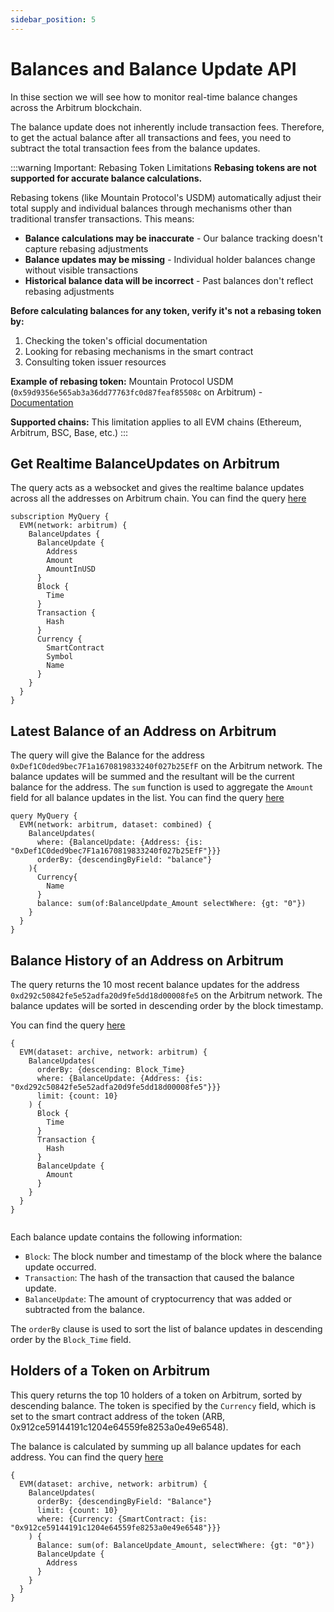 ```yaml
---
sidebar_position: 5
---
```


# Balances and Balance Update API

In thise section we will see how to monitor real-time balance changes across the Arbitrum blockchain.

The balance update does not inherently include transaction fees. Therefore, to get the actual balance after all transactions and fees, you need to subtract the total transaction fees from the balance updates.

<head>
<meta name="title" content="How to get Arbitrum Balance Updates of an address"/>
<meta name="description" content="Learn how to get real time balance & balance updates of a Arbitrum address using Bitquery's Arbitrum Balance Updates API."/>
<meta name="keywords" content="balance api, balance updates api, balance updates python api, Arbitrum Balance python api, NFT balance api, Balance scan api, Balance api docs, Arbitrum Balance crypto api, balance blockchain api,Arbitrum network api, Arbitrum web3 api"/>
<meta name="robots" content="index, follow"/>
<meta http-equiv="Content-Type" content="text/html; charset=utf-8"/>
<meta name="language" content="English"/>

<!-- Open Graph / Facebook -->

<meta property="og:type" content="website" />
<meta
  property="og:title"
  content="How to get Arbitrum Balance & Balance Updates of an address"
/>
<meta
  property="og:description"
  content="Learn how to get historical & real time balance & balance updates of a Arbitrum address using Bitquery's Arbitrum Balance Updates API."
/>

<!-- Twitter -->

<meta property="twitter:card" content="summary_large_image" />
<meta property="twitter:title" content="How to get Arbitrum Balance Updates of an address" />
<meta property="twitter:description" content="Learn how to get real time balance & balance updates of a Arbitrum address using Bitquery's Arbitrum Balance Updates API." />
</head>

:::warning Important: Rebasing Token Limitations
**Rebasing tokens are not supported for accurate balance calculations.**

Rebasing tokens (like Mountain Protocol's USDM) automatically adjust their total supply and individual balances through mechanisms other than traditional transfer transactions. This means:

- **Balance calculations may be inaccurate** - Our balance tracking doesn't capture rebasing adjustments
- **Balance updates may be missing** - Individual holder balances change without visible transactions
- **Historical balance data will be incorrect** - Past balances don't reflect rebasing adjustments

**Before calculating balances for any token, verify it's not a rebasing token by:**

1. Checking the token's official documentation
2. Looking for rebasing mechanisms in the smart contract
3. Consulting token issuer resources

**Example of rebasing token:** Mountain Protocol USDM (`0x59d9356e565ab3a36dd77763fc0d87feaf85508c` on Arbitrum) - [Documentation](https://docs.mountainprotocol.com/legacy-docs/usdm-token)

**Supported chains:** This limitation applies to all EVM chains (Ethereum, Arbitrum, BSC, Base, etc.)
:::

## Get Realtime BalanceUpdates on Arbitrum

The query acts as a websocket and gives the realtime balance updates across all the addresses on Arbitrum chain.
You can find the query [here](https://ide.bitquery.io/Get-realtime-balance-updates#)

```
subscription MyQuery {
  EVM(network: arbitrum) {
    BalanceUpdates {
      BalanceUpdate {
        Address
        Amount
        AmountInUSD
      }
      Block {
        Time
      }
      Transaction {
        Hash
      }
      Currency {
        SmartContract
        Symbol
        Name
      }
    }
  }
}
```

## Latest Balance of an Address on Arbitrum

The query will give the Balance for the address `0xDef1C0ded9bec7F1a1670819833240f027b25EfF` on the Arbitrum network. The balance updates will be summed and the resultant will be the current balance for the address.
The `sum` function is used to aggregate the `Amount` field for all balance updates in the list.
You can find the query [here](https://ide.bitquery.io/get-balance-of-an-address_1#)

```
query MyQuery {
  EVM(network: arbitrum, dataset: combined) {
    BalanceUpdates(
      where: {BalanceUpdate: {Address: {is: "0xDef1C0ded9bec7F1a1670819833240f027b25EfF"}}}
      orderBy: {descendingByField: "balance"}
    ){
      Currency{
        Name
      }
      balance: sum(of:BalanceUpdate_Amount selectWhere: {gt: "0"})
    }
  }
}
```

## Balance History of an Address on Arbitrum

The query returns the 10 most recent balance updates for the address `0xd292c50842fe5e52adfa20d9fe5dd18d00008fe5` on the Arbitrum network. The balance updates will be sorted in descending order by the block timestamp.

You can find the query [here](https://ide.bitquery.io/balance-updates-by-address-Arbitrum)

```
{
  EVM(dataset: archive, network: arbitrum) {
    BalanceUpdates(
      orderBy: {descending: Block_Time}
      where: {BalanceUpdate: {Address: {is: "0xd292c50842fe5e52adfa20d9fe5dd18d00008fe5"}}}
      limit: {count: 10}
    ) {
      Block {
        Time
      }
      Transaction {
        Hash
      }
      BalanceUpdate {
        Amount
      }
    }
  }
}


```

Each balance update contains the following information:

- `Block`: The block number and timestamp of the block where the balance update occurred.
- `Transaction`: The hash of the transaction that caused the balance update.
- `BalanceUpdate`: The amount of cryptocurrency that was added or subtracted from the balance.

The `orderBy` clause is used to sort the list of balance updates in descending order by the `Block_Time` field.

## Holders of a Token on Arbitrum

This query returns the top 10 holders of a token on Arbitrum, sorted by descending balance. The token is specified by the `Currency` field, which is set to the smart contract address of the token (ARB, 0x912ce59144191c1204e64559fe8253a0e49e6548).

The balance is calculated by summing up all balance updates for each address.
You can find the query [here](https://ide.bitquery.io/ARB-Streaming-Get-Top-Holders-of-Arbitrum-Token)

```
{
  EVM(dataset: archive, network: arbitrum) {
    BalanceUpdates(
      orderBy: {descendingByField: "Balance"}
      limit: {count: 10}
      where: {Currency: {SmartContract: {is: "0x912ce59144191c1204e64559fe8253a0e49e6548"}}}
    ) {
      Balance: sum(of: BalanceUpdate_Amount, selectWhere: {gt: "0"})
      BalanceUpdate {
        Address
      }
    }
  }
}

```
